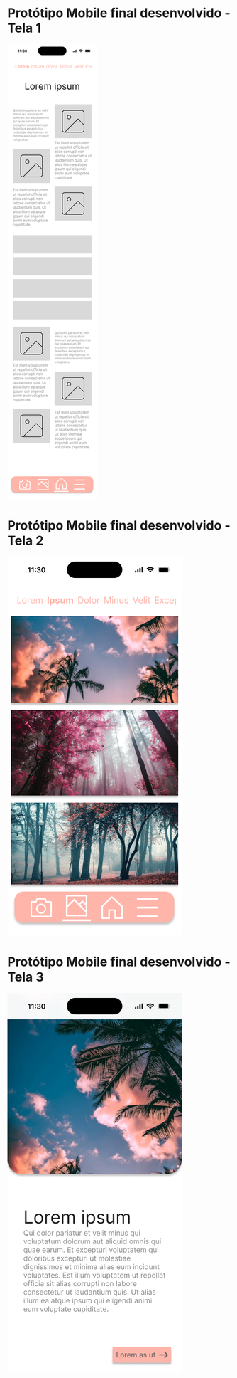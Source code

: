 # Protótipo Mobile final desenvolvido - Tela 1

![Tela](https://github.com/igormanoels/.Estudos-em-UX-Design/blob/main/DIO%20-%20Forma%C3%A7%C3%A3o%20UX%20Designer/Projetos/03%20-%20Mockup%20-%20Criando%20Frame%20e%20bot%C3%A3o%20com%20Auto%20Layout%20e%20anima%C3%A7%C3%B5es/iPhone%2016%20-%200.png)

# Protótipo Mobile final desenvolvido - Tela 2

![Tela](https://github.com/igormanoels/.Estudos-em-UX-Design/blob/main/DIO%20-%20Forma%C3%A7%C3%A3o%20UX%20Designer/Projetos/03%20-%20Mockup%20-%20Criando%20Frame%20e%20bot%C3%A3o%20com%20Auto%20Layout%20e%20anima%C3%A7%C3%B5es/iPhone%2016%20-%201.png)

# Protótipo Mobile final desenvolvido - Tela 3

![Tela](https://github.com/igormanoels/.Estudos-em-UX-Design/blob/main/DIO%20-%20Forma%C3%A7%C3%A3o%20UX%20Designer/Projetos/03%20-%20Mockup%20-%20Criando%20Frame%20e%20bot%C3%A3o%20com%20Auto%20Layout%20e%20anima%C3%A7%C3%B5es/iPhone%2016%20-%202.png)
